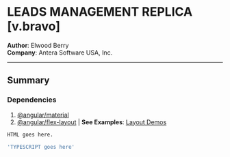 # LEADS MANAGEMENT REPLICA [v.bravo]
**Author**: Elwood Berry  
**Company**: Antera Software USA, Inc.  

---  

## Summary  


### Dependencies  
1. [@angular/material](https://www.npmjs.com/package/@angular/material)
2. [@angular/flex-layout](https://www.npmjs.com/package/@angular/flex-layout) | **See Examples**: [Layout Demos](https://tburleson-layouts-demos.firebaseapp.com/#/docs)



```html  
HTML goes here.
```  

```ts  
'TYPESCRIPT goes here'
```  